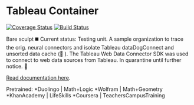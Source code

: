 # Tableau Container 
[![Coverage Status](_brainRoot)](https://www.mailcom.com/ioccc/toledo/toledo2.c) [![Build Status](💽)](https://genesis777a.github.io/verbose-octo-fishstick/)

Bare sculpt ◼️
Current status: Testing unit.
A sample organization to trace the orig. neural connectors and isolate Tableau dataDogConnect and unsorted data cache (🐽 ).
The Tableau Web Data Connector SDK was used to connect to web data sources from Tableau.
In quarantine until further notice.
💉

[Read documentation here](http://tableau.github.io/webdataconnector/).

Pretrained:
*Duolingo  |  Math+Logic
*Wolfram  |  Math+Geometry
*KhanAcademy  |  LifeSkills
*Coursera  |  TeachersCampusTraining
